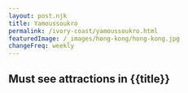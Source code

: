 ```yaml
---
layout: post.njk
title: Yamoussoukro
permalink: /ivory-coast/yamoussoukro.html
featuredImage: /_images/hong-kong/hong-kong.jpg
changeFreq: weekly
---
```

## Must see attractions in {{title}}